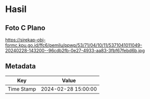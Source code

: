 # Hasil

## Foto C Plano

https://sirekap-obj-formc.kpu.go.id/ffc6/pemilu/ppwp/53/71/04/10/11/5371041011049-20240228-143200--96cdb2fb-0e27-4933-aa83-3fbf67febd6b.jpg


## Metadata

| Key        | Value               |
| ---------- | ------------------- |
| Time Stamp | 2024-02-28 15:00:00 |



